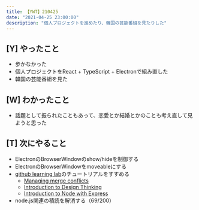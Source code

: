 ```yaml
---
title: 【YWT】210425
date: "2021-04-25 23:00:00"
description: "個人プロジェクトを進めたり、韓国の芸能番組を見たりした"
---
```


## [Y] やったこと

- 歩かなかった
- 個人プロジェクトをReact + TypeScript + Electronで組み直した
- 韓国の芸能番組を見た

## [W] わかったこと

- 話題として振られたこともあって、恋愛とか結婚とかのことも考え直して見ようと思った

## [T] 次にやること

- ElectronのBrowserWindowのshow/hideを制御する
- ElectronのBrowserWindowをmoveableにする
- [github learning lab](https://lab.github.com/githubtraining)のチュートリアルをすすめる
  - [Managing merge conflicts](https://lab.github.com/githubtraining/managing-merge-conflicts)
  - [Introduction to Design Thinking](https://lab.github.com/githubtraining/introduction-to-design-thinking)
  - [Introduction to Node with Express](https://lab.github.com/everydeveloper/introduction-to-node-with-express)
- node.js関連の積読を解消する（69/200）
